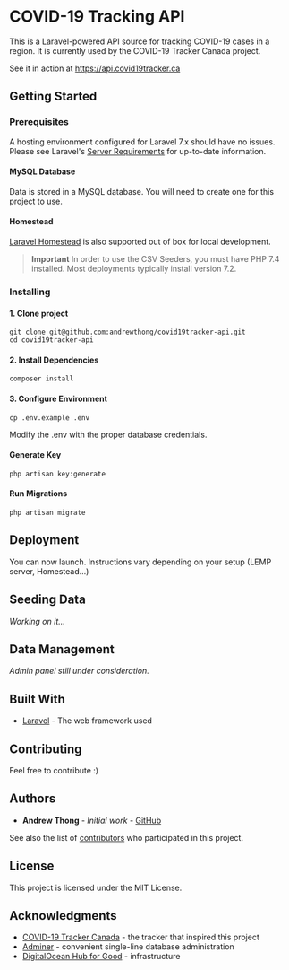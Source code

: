 # COVID-19 Tracking API

This is a Laravel-powered API source for tracking COVID-19 cases in a region. It is currently used by the COVID-19 Tracker Canada project.

See it in action at https://api.covid19tracker.ca

## Getting Started

### Prerequisites

A hosting environment configured for Laravel 7.x should have no issues. Please see Laravel's [Server Requirements](https://laravel.com/docs/7.x/installation#server-requirements) for up-to-date information.

#### MySQL Database

Data is stored in a MySQL database. You will need to create one for this project to use.

#### Homestead

[Laravel Homestead](https://laravel.com/docs/7.x/homestead) is also supported out of box for local development.

> **Important** In order to use the CSV Seeders, you must have PHP 7.4 installed. Most deployments typically install version 7.2.

### Installing

#### 1. Clone project
```
git clone git@github.com:andrewthong/covid19tracker-api.git
cd covid19tracker-api
```

#### 2. Install Dependencies
```
composer install
```

#### 3. Configure Environment
```
cp .env.example .env
```
Modify the .env with the proper database credentials.

#### Generate Key

```
php artisan key:generate
```

#### Run Migrations

```
php artisan migrate
```

## Deployment

You can now launch. Instructions vary depending on your setup (LEMP server, Homestead...)

## Seeding Data

_Working on it..._

## Data Management

_Admin panel still under consideration._

## Built With

* [Laravel](https://laravel.com/) - The web framework used

## Contributing

Feel free to contribute :)

## Authors

* **Andrew Thong** - *Initial work* - [GitHub](https://github.com/andrewthong)

See also the list of [contributors](https://github.com/your/project/contributors) who participated in this project.

## License

This project is licensed under the MIT License.

## Acknowledgments

* [COVID-19 Tracker Canada](https://covid19tracker.ca) - the tracker that inspired this project
* [Adminer](https://www.adminer.org) - convenient single-line database administration
* [DigitalOcean Hub for Good](https://www.digitalocean.com/community/pages/covid-19) - infrastructure

